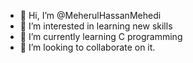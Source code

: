 - 👋 Hi, I’m @MeherulHassanMehedi
- 👀 I’m interested in learning new skills
- 🌱 I’m currently learning C programming
- 💞️ I’m looking to collaborate on it.

<!---
MeherulHassanMehedi/MeherulHassanMehedi is a ✨ special ✨ repository because its `README.md` (this file) appears on your GitHub profile.
You can click the Preview link to take a look at your changes.
--->
